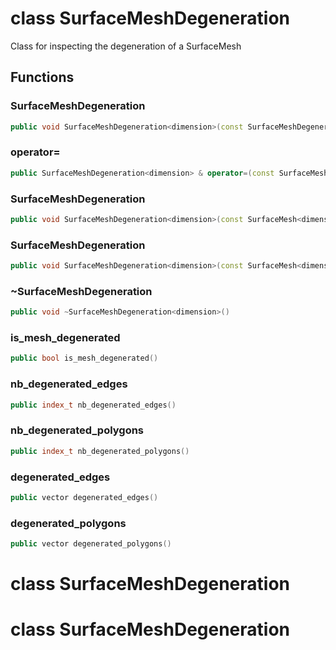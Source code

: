 # class SurfaceMeshDegeneration

Class for inspecting the degeneration of a SurfaceMesh

## Functions

### SurfaceMeshDegeneration

```cpp
public void SurfaceMeshDegeneration<dimension>(const SurfaceMeshDegeneration<dimension> & )
```

### operator=

```cpp
public SurfaceMeshDegeneration<dimension> & operator=(const SurfaceMeshDegeneration<dimension> & )
```

### SurfaceMeshDegeneration

```cpp
public void SurfaceMeshDegeneration<dimension>(const SurfaceMesh<dimension> & mesh)
```

### SurfaceMeshDegeneration

```cpp
public void SurfaceMeshDegeneration<dimension>(const SurfaceMesh<dimension> & mesh, bool verbose)
```

### ~SurfaceMeshDegeneration

```cpp
public void ~SurfaceMeshDegeneration<dimension>()
```

### is_mesh_degenerated

```cpp
public bool is_mesh_degenerated()
```

### nb_degenerated_edges

```cpp
public index_t nb_degenerated_edges()
```

### nb_degenerated_polygons

```cpp
public index_t nb_degenerated_polygons()
```

### degenerated_edges

```cpp
public vector degenerated_edges()
```

### degenerated_polygons

```cpp
public vector degenerated_polygons()
```

# class SurfaceMeshDegeneration

# class SurfaceMeshDegeneration

